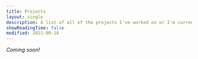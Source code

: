 ```yaml
--- 
title: Projects
layout: single
description: A list of all of the projects I've worked on or I'm currently working on.
showReadingTime: false
modified: 2021-09-18
---
```


*Coming soon!*